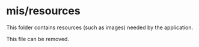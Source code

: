 # mis/resources

This folder contains resources (such as images) needed by the application. 

This file can be removed.
